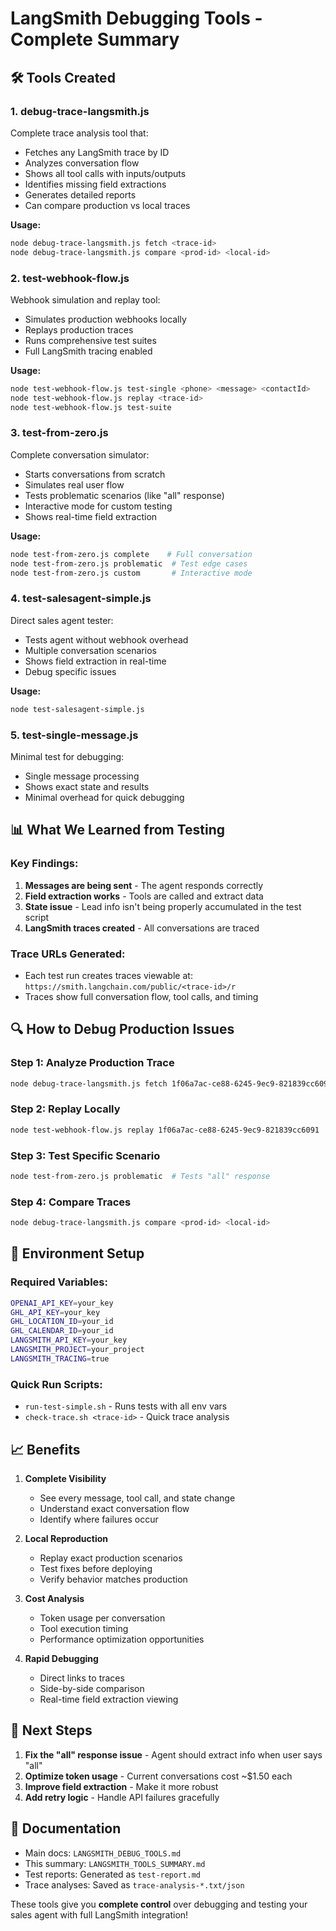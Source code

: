 # LangSmith Debugging Tools - Complete Summary

## 🛠️ Tools Created

### 1. **debug-trace-langsmith.js**
Complete trace analysis tool that:
- Fetches any LangSmith trace by ID
- Analyzes conversation flow
- Shows all tool calls with inputs/outputs
- Identifies missing field extractions
- Generates detailed reports
- Can compare production vs local traces

**Usage:**
```bash
node debug-trace-langsmith.js fetch <trace-id>
node debug-trace-langsmith.js compare <prod-id> <local-id>
```

### 2. **test-webhook-flow.js**
Webhook simulation and replay tool:
- Simulates production webhooks locally
- Replays production traces
- Runs comprehensive test suites
- Full LangSmith tracing enabled

**Usage:**
```bash
node test-webhook-flow.js test-single <phone> <message> <contactId>
node test-webhook-flow.js replay <trace-id>
node test-webhook-flow.js test-suite
```

### 3. **test-from-zero.js**
Complete conversation simulator:
- Starts conversations from scratch
- Simulates real user flow
- Tests problematic scenarios (like "all" response)
- Interactive mode for custom testing
- Shows real-time field extraction

**Usage:**
```bash
node test-from-zero.js complete    # Full conversation
node test-from-zero.js problematic  # Test edge cases
node test-from-zero.js custom       # Interactive mode
```

### 4. **test-salesagent-simple.js**
Direct sales agent tester:
- Tests agent without webhook overhead
- Multiple conversation scenarios
- Shows field extraction in real-time
- Debug specific issues

**Usage:**
```bash
node test-salesagent-simple.js
```

### 5. **test-single-message.js**
Minimal test for debugging:
- Single message processing
- Shows exact state and results
- Minimal overhead for quick debugging

## 📊 What We Learned from Testing

### Key Findings:
1. **Messages are being sent** - The agent responds correctly
2. **Field extraction works** - Tools are called and extract data
3. **State issue** - Lead info isn't being properly accumulated in the test script
4. **LangSmith traces created** - All conversations are traced

### Trace URLs Generated:
- Each test run creates traces viewable at: `https://smith.langchain.com/public/<trace-id>/r`
- Traces show full conversation flow, tool calls, and timing

## 🔍 How to Debug Production Issues

### Step 1: Analyze Production Trace
```bash
node debug-trace-langsmith.js fetch 1f06a7ac-ce88-6245-9ec9-821839cc6091
```

### Step 2: Replay Locally
```bash
node test-webhook-flow.js replay 1f06a7ac-ce88-6245-9ec9-821839cc6091
```

### Step 3: Test Specific Scenario
```bash
node test-from-zero.js problematic  # Tests "all" response
```

### Step 4: Compare Traces
```bash
node debug-trace-langsmith.js compare <prod-id> <local-id>
```

## 🚀 Environment Setup

### Required Variables:
```bash
OPENAI_API_KEY=your_key
GHL_API_KEY=your_key
GHL_LOCATION_ID=your_id
GHL_CALENDAR_ID=your_id
LANGSMITH_API_KEY=your_key
LANGSMITH_PROJECT=your_project
LANGSMITH_TRACING=true
```

### Quick Run Scripts:
- `run-test-simple.sh` - Runs tests with all env vars
- `check-trace.sh <trace-id>` - Quick trace analysis

## 📈 Benefits

1. **Complete Visibility**
   - See every message, tool call, and state change
   - Understand exact conversation flow
   - Identify where failures occur

2. **Local Reproduction**
   - Replay exact production scenarios
   - Test fixes before deploying
   - Verify behavior matches production

3. **Cost Analysis**
   - Token usage per conversation
   - Tool execution timing
   - Performance optimization opportunities

4. **Rapid Debugging**
   - Direct links to traces
   - Side-by-side comparison
   - Real-time field extraction viewing

## 🎯 Next Steps

1. **Fix the "all" response issue** - Agent should extract info when user says "all"
2. **Optimize token usage** - Current conversations cost ~$1.50 each
3. **Improve field extraction** - Make it more robust
4. **Add retry logic** - Handle API failures gracefully

## 📝 Documentation

- Main docs: `LANGSMITH_DEBUG_TOOLS.md`
- This summary: `LANGSMITH_TOOLS_SUMMARY.md`
- Test reports: Generated as `test-report.md`
- Trace analyses: Saved as `trace-analysis-*.txt/json`

These tools give you **complete control** over debugging and testing your sales agent with full LangSmith integration!